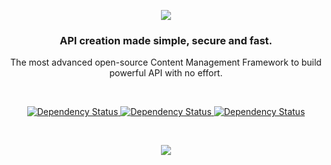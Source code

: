 <p align="center"><img src="https://i.imgur.com/IsAl3BR.png" /></p>
<h3 align="center">API creation made simple, secure and fast.</h3>
<p align="center">The most advanced open-source Content Management Framework to build powerful API with no effort.</p>
<br />
<p align="center">
  <a href="https://www.npmjs.org/package/duvejs">
    <img src="https://img.shields.io/npm/v/duve.svg" alt="Dependency Status" />
  </a>
  <a href="https://www.npmjs.org/package/strapi">
    <img src="https://img.shields.io/npm/dm/duve.svg" alt="Dependency Status" />
  </a>
  <a href="https://travis-ci.org/strapi/strapi">
    <img src="https://travis-ci.org/duvejs/duve.svg?branch=master" alt="Dependency Status" />
  </a>
</p>

<br>
<p align="center"><img src="https://blog.strapi.io/content/images/2017/10/Github-Preview.png" /></p>
